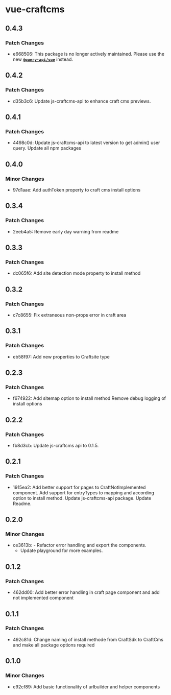 # vue-craftcms

## 0.4.3

### Patch Changes

- e668506: This package is no longer actively maintained. Please use the new **[`@query-api/vue`](https://github.com/samuelreichor/query-api/tree/main/packages/vue)** instead.

## 0.4.2

### Patch Changes

- d35b3c6: Update js-craftcms-api to enhance craft cms previews.

## 0.4.1

### Patch Changes

- 4498c0d: Update js-craftcms-api to latest version to get admin() user query.
  Update all npm packages

## 0.4.0

### Minor Changes

- 97d1aae: Add authToken property to craft cms install options

## 0.3.4

### Patch Changes

- 2eeb4a5: Remove early day warning from readme

## 0.3.3

### Patch Changes

- dc065f6: Add site detection mode property to install method

## 0.3.2

### Patch Changes

- c7c8655: Fix extraneous non-props error in craft area

## 0.3.1

### Patch Changes

- eb58f97: Add new properties to Craftsite type

## 0.2.3

### Patch Changes

- f674922: Add sitemap option to install method
  Remove debug logging of install options

## 0.2.2

### Patch Changes

- fb8d3cb: Update js-craftcms api to 0.1.5.

## 0.2.1

### Patch Changes

- 1915ea2: Add better support for pages to CraftNotImplemented component.
  Add support for entryTypes to mapping and according option to install method.
  Update js-craftcms-api package.
  Update Readme.

## 0.2.0

### Minor Changes

- ce3613b: - Refactor error handling and export the components.
  - Update playground for more examples.

## 0.1.2

### Patch Changes

- 462dd00: Add better error handling in craft page component and add not implemented component

## 0.1.1

### Patch Changes

- 492c81d: Change naming of install methode from CraftSdk to CraftCms and make all package options required

## 0.1.0

### Minor Changes

- e92cf89: Add basic functionality of urlbuilder and helper components
